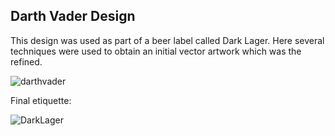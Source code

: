 
## Darth Vader Design

This design was used as part of a beer label called Dark Lager. Here several techniques were used to obtain an initial vector artwork which was the refined. 

![darthvader](https://user-images.githubusercontent.com/80269251/110971508-f8246f80-8328-11eb-8a75-8caf67c94460.png)

Final etiquette:

![DarkLager](https://user-images.githubusercontent.com/80269251/110971881-6701c880-8329-11eb-8322-f07f2845881c.png)



